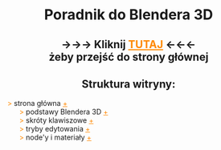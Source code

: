 # Poradnik do Blendera 3D

&rarr;&rarr;&rarr; Kliknij [TUTAJ](https://piotrszczepanski8.github.io/html_css_projekt/) &larr;&larr;&larr;<br>
żeby przejść do strony głównej
---
## Struktura witryny:
- strona główna [+](https://piotrszczepanski8.github.io/html_css_projekt/)
    - podstawy Blendera 3D [+](https://piotrszczepanski8.github.io/html_css_projekt/interface.html)
    - skróty klawiszowe [+](https://piotrszczepanski8.github.io/html_css_projekt/shortcuts.html)
    - tryby edytowania [+](https://piotrszczepanski8.github.io/html_css_projekt/modes.html)
    - node'y i materiały [+](https://piotrszczepanski8.github.io/html_css_projekt/nodes.html)

<style>
    div{
        color: #fffc;
        background-color: #215688;
        border-radius: 2em;
        padding: 1em;
    }
    li::marker{
        content: '> ';
        color: rgb(255, 136, 0);
    }
    a{
        color: rgb(255, 136, 0);
    }
    a:hover{
        text-decoration: none;
        color: rgb(255, 136, 0);
    }
    p{
        font-size: 1.5em;
    }
    h1, h2, a{
        text-align: center;
    }
</style>